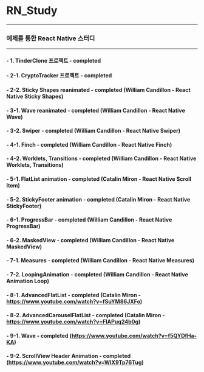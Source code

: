 # RN_Study

---

### 예제를 통한 React Native 스터디

---

#### - 1. TinderClone 프로젝트 - completed

#### - 2-1. CryptoTracker 프로젝트 - completed

#### - 2-2. Sticky Shapes reanimated - completed (William Candillon - React Native Sticky Shapes)

#### - 3-1. Wave reanimated - completed (William Candillon - React Native Wave)

#### - 3-2. Swiper - completed (William Candillon - React Native Swiper)

#### - 4-1. Finch - completed (William Candillon - React Native Finch)

#### - 4-2. Worklets, Transitions - completed (William Candillon - React Native Worklets, Transitions)

#### - 5-1. FlatList animation - completed (Catalin Miron - React Native Scroll Item)

#### - 5-2. StickyFooter animation - completed (Catalin Miron - React Native StickyFooter)

#### - 6-1. ProgressBar - completed (William Candillon - React Native ProgressBar)

#### - 6-2. MaskedView - completed (William Candillon - React Native MaskedView)

#### - 7-1. Measures - completed (William Candillon - React Native Measures)

#### - 7-2. LoopingAnimation - completed (William Candillon - React Native Animation Loop)

#### - 8-1. AdvancedFlatList - completed (Catalin Miron - https://www.youtube.com/watch?v=fSuYM86JXFo)

#### - 8-2. AdvancedCarouselFlatList - completed (Catalin Miron - https://www.youtube.com/watch?v=FIAPuq24b0g)

#### - 9-1. Wave - completed (https://www.youtube.com/watch?v=f5QYDfHa-KA)

#### - 9-2. ScrollView Header Animation - completed (https://www.youtube.com/watch?v=WIX9Tp76Tug)
